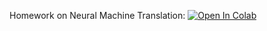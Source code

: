 ﻿Homework on Neural Machine Translation:
[![Open In Colab](https://colab.research.google.com/assets/colab-badge.svg)](https://colab.research.google.com/github/neychev/harbour_dlia2020/blob/master/homework02/homework02_Neural_Machine_Translation.ipynb)

